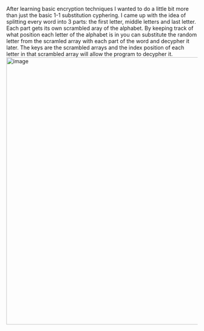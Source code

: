 After learning basic encryption techniques I wanted to do a little bit more than just the basic 1-1 substitution cyphering.
I came up with the idea of splitting every word into 3 parts: the first letter, middle letters and last letter.
Each part gets its own scrambled aray of the alphabet.
By keeping track of what position each letter of the alphabet is in you can substitute the random letter from the scramled array with each part of the word and decypher it later. 
The keys are the scrambled arrays and the index position of each letter in that scrambled array will allow the program to decypher it.
<img width="577" height="703" alt="image" src="https://github.com/user-attachments/assets/cb64a7f6-53b8-4d82-8fad-7ca93fe1eca0" />
